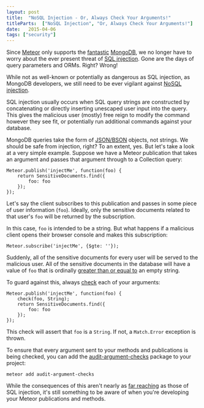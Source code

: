 ```yaml
---
layout: post
title:  "NoSQL Injection - Or, Always Check Your Arguments!"
titleParts:  ["NoSQL Injection", "Or, Always Check Your Arguments!"]
date:   2015-04-06
tags: ["security"]
---
```


Since [Meteor](https://www.meteor.com/) only supports the [fantastic](http://en.wikipedia.org/wiki/Stockholm_syndrome) [MongoDB](http://www.mongodb.com/), we no longer have to worry about the ever present threat of [SQL injection](https://www.owasp.org/index.php/SQL_Injection). Gone are the days of query parameters and ORMs. Right? Wrong!

While not as well-known or potentially as dangerous as SQL injection, as MongoDB developers, we still need to be ever vigilant against [NoSQL injection](https://www.owasp.org/index.php/Testing_for_NoSQL_injection).

SQL injection usually occurs when SQL query strings are constructed by concatenating or directly inserting unescaped user input into the query. This gives the malicious user (mostly) free reign to modify the command however they see fit, or potentially run additional commands against your database.

MongoDB queries take the form of [JSON/BSON](http://www.mongodb.com/json-and-bson) objects, not strings. We should be safe from injection, right? To an extent, yes. But let's take a look at a very simple example. Suppose we have a Meteor publication that takes an argument and passes that argument through to a Collection query:

<pre class="language-javascript"><code class="language-javascript">Meteor.publish('injectMe', function(foo) {
    return SensitiveDocuments.find({
        foo: foo
    });
});
</code></pre>

Let's say the client subscribes to this publication and passes in some piece of user information (<code class="language-*">foo</code>). Ideally, only the sensitive documents related to that user's <code class="language-*">foo</code> will be returned by the subscription.

In this case, <code class="language-*">foo</code> is intended to be a string. But what happens if a malicious client opens their browser console and makes this subscription:

<pre class="language-javascript"><code class="language-javascript">Meteor.subscribe('injectMe', {$gte: ''});
</code></pre>

Suddenly, all of the sensitive documents for every user will be served to the malicious user. All of the sensitive documents in the database will have a value of <code class="language-*">foo</code> that is ordinally [greater than or equal to](http://docs.mongodb.org/manual/reference/operator/query/gte/) an empty string.

To guard against this, always [check](http://docs.meteor.com/#/full/check_package) each of your arguments:

<pre class="language-javascript"><code class="language-javascript">Meteor.publish('injectMe', function(foo) {
    check(foo, String);
    return SensitiveDocuments.find({
        foo: foo
    });
});
</code></pre>

This check will assert that <code class="language-javascript">foo</code> is a <code class="language-javascript">String</code>. If not, a <code class="language-javascript">Match.Error</code> exception is thrown.

To ensure that every argument sent to your methods and publications is being checked, you can add the [audit-argument-checks](https://github.com/meteor/meteor/tree/devel/packages/audit-argument-checks) package to your project:

<pre class="language-bash"><code class="language-bash">meteor add audit-argument-checks
</code></pre>

While the consequences of this aren't nearly as [far reaching](http://security.stackexchange.com/questions/6919/levraging-a-shell-from-sql-injection) as those of SQL injection, it's still something to be aware of when you're developing your Meteor publications and methods.
